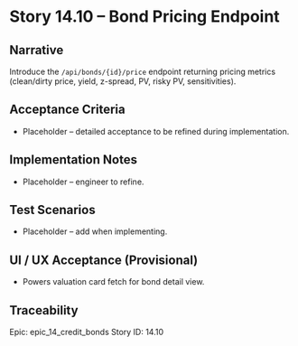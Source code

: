 # Story 14.10 – Bond Pricing Endpoint

## Narrative
Introduce the `/api/bonds/{id}/price` endpoint returning pricing metrics (clean/dirty price, yield, z-spread, PV, risky PV, sensitivities).

## Acceptance Criteria
- Placeholder – detailed acceptance to be refined during implementation.

## Implementation Notes
- Placeholder – engineer to refine.

## Test Scenarios
- Placeholder – add when implementing.

## UI / UX Acceptance (Provisional)
- Powers valuation card fetch for bond detail view.

## Traceability
Epic: epic_14_credit_bonds
Story ID: 14.10
